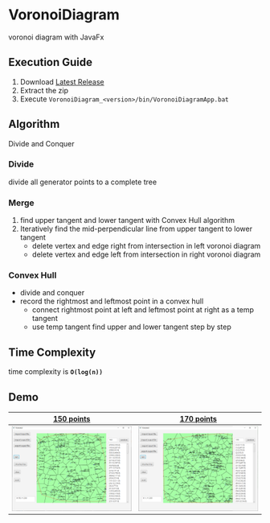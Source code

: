 # VoronoiDiagram
voronoi diagram with JavaFx

## Execution Guide

1. Download [Latest Release](https://github.com/dockyu/VoronoiDiagram/releases/latest)
2. Extract the zip
3. Execute `VoronoiDiagram_<version>/bin/VoronoiDiagramApp.bat`

## Algorithm
Divide and Conquer

### Divide
divide all generator points to a complete tree

### Merge

1. find upper tangent and lower tangent with Convex Hull algorithm
2. Iteratively find the mid-perpendicular line from upper tangent to lower tangent
    + delete vertex and edge right from intersection in left voronoi diagram
    + delete vertex and edge left from intersection in right voronoi diagram

### Convex Hull
+ divide and conquer
+ record the rightmost and leftmost point in a convex hull
    + connect rightmost point at left and leftmost point at right as a temp tangent
    + use temp tangent find upper and lower tangent step by step

## Time Complexity
time complexity is **`O(log(n))`**

## Demo
|[150 points](test/150_points.txt)|[170 points](test/170_points.txt)|
|-|-|
|![150 points](doc/pic/150GP.png)|![170 points](doc/pic/170GP.png)|